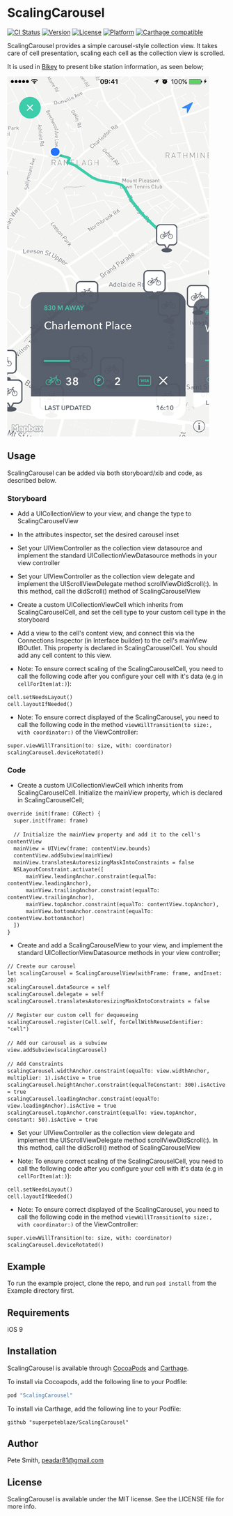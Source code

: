 # ScalingCarousel

[![CI Status](http://img.shields.io/travis/superpeteblaze/ScalingCarousel.svg?style=flat)](https://travis-ci.org/superpeteblaze/ScalingCarousel)
[![Version](https://img.shields.io/cocoapods/v/ScalingCarousel.svg?style=flat)](http://cocoapods.org/pods/ScalingCarousel)
[![License](https://img.shields.io/cocoapods/l/ScalingCarousel.svg?style=flat)](http://cocoapods.org/pods/ScalingCarousel)
[![Platform](https://img.shields.io/cocoapods/p/ScalingCarousel.svg?style=flat)](http://cocoapods.org/pods/ScalingCarousel)
[![Carthage compatible](https://img.shields.io/badge/Carthage-compatible-4BC51D.svg?style=flat)](https://github.com/Carthage/Carthage)

ScalingCarousel provides a simple carousel-style collection view.
It takes care of cell presentation, scaling each cell as the collection view is scrolled.

It is used in [Bikey](https://itunes.apple.com/ie/app/bikey/id1048962300?mt=8) to present bike station information, as seen below;

![Bikey ScalingCarousel example](Images/BikeyExample.gif)

## Usage

ScalingCarousel can be added via both storyboard/xib and code, as described below.

### Storyboard

* Add a UICollectionView to your view, and change the type to ScalingCarouselView

* In the attributes inspector, set the desired carousel inset

* Set your UIViewController as the collection view datasource and implement the standard UICollectionViewDatasource methods in your view controller

* Set your UIViewController as the collection view delegate and implement the UIScrollViewDelegate method scrollViewDidScroll(:). In this method, call the didScroll() method of ScalingCarouselView

* Create a custom UICollectionViewCell which inherits from ScalingCarouselCell, and set the cell type to your custom cell type in the storyboard

* Add a view to the cell's content view, and connect this via the Connections Inspector (in Interface builder) to the cell's mainView IBOutlet.
This property is declared in ScalingCarouselCell. You should add any cell content to this view.

* Note: To ensure correct scaling of the ScalingCarouselCell, you need to call the following code after you configure your cell with it's data (e.g in `cellForItem(at:)`):

```
cell.setNeedsLayout()
cell.layoutIfNeeded()
```
* Note: To ensure correct displayed of the ScalingCarousel, you need to call the following code in the method  `viewWillTransition(to size:, with coordinator:)` of the ViewController:

```
super.viewWillTransition(to: size, with: coordinator)
scalingCarousel.deviceRotated()
```

### Code

* Create a custom UICollectionViewCell which inherits from ScalingCarouselCell. Initialize the mainView property, which is declared in ScalingCarouselCell;

```
override init(frame: CGRect) {
  super.init(frame: frame)

  // Initialize the mainView property and add it to the cell's contentView
  mainView = UIView(frame: contentView.bounds)
  contentView.addSubview(mainView)
  mainView.translatesAutoresizingMaskIntoConstraints = false
  NSLayoutConstraint.activate([
      mainView.leadingAnchor.constraint(equalTo: contentView.leadingAnchor),
      mainView.trailingAnchor.constraint(equalTo: contentView.trailingAnchor),
      mainView.topAnchor.constraint(equalTo: contentView.topAnchor),
      mainView.bottomAnchor.constraint(equalTo: contentView.bottomAnchor)
  ])
}
```

* Create and add a ScalingCarouselView to your view, and implement the standard UICollectionViewDatasource methods in your view controller;

```
// Create our carousel
let scalingCarousel = ScalingCarouselView(withFrame: frame, andInset: 20)
scalingCarousel.dataSource = self
scalingCarousel.delegate = self
scalingCarousel.translatesAutoresizingMaskIntoConstraints = false

// Register our custom cell for dequeueing
scalingCarousel.register(Cell.self, forCellWithReuseIdentifier: "cell")

// Add our carousel as a subview        
view.addSubview(scalingCarousel)

// Add Constraints
scalingCarousel.widthAnchor.constraint(equalTo: view.widthAnchor, multiplier: 1).isActive = true
scalingCarousel.heightAnchor.constraint(equalToConstant: 300).isActive = true
scalingCarousel.leadingAnchor.constraint(equalTo: view.leadingAnchor).isActive = true
scalingCarousel.topAnchor.constraint(equalTo: view.topAnchor, constant: 50).isActive = true
```

* Set your UIViewController as the collection view delegate and implement the UIScrollViewDelegate method scrollViewDidScroll(:). In this method, call the didScroll() method of ScalingCarouselView

* Note: To ensure correct scaling of the ScalingCarouselCell, you need to call the following code after you configure your cell with it's data (e.g in `cellForItem(at:)`):

```
cell.setNeedsLayout()
cell.layoutIfNeeded()
```
* Note: To ensure correct displayed of the ScalingCarousel, you need to call the following code in the method  `viewWillTransition(to size:, with coordinator:)` of the ViewController:

```
super.viewWillTransition(to: size, with: coordinator)
scalingCarousel.deviceRotated()
```

## Example

To run the example project, clone the repo, and run `pod install` from the Example directory first.

## Requirements

iOS 9

## Installation

ScalingCarousel is available through [CocoaPods](http://cocoapods.org) and [Carthage](https://github.com/Carthage/Carthage). 

To install via Cocoapods, add the following line to your Podfile:

```ruby
pod "ScalingCarousel"
```

To install via Carthage, add the following line to your Podfile:

```
github "superpeteblaze/ScalingCarousel"
```

## Author

Pete Smith, peadar81@gmail.com

## License

ScalingCarousel is available under the MIT license. See the LICENSE file for more info.
